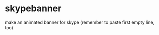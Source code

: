 skypebanner
===========

make an animated banner for skype (remember to paste first empty line, too)